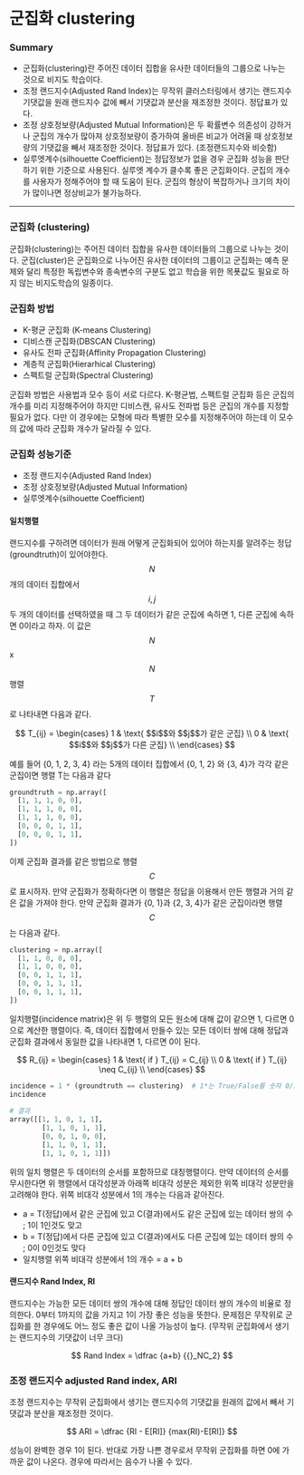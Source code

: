 <script> MathJax.Hub.Queue(["Typeset",MathJax.Hub]); </script>

# 군집화 clustering

### Summary

- 군집화(clustering)란 주어진 데이터 집합을 유사한 데이터들의 그룹으로 나누는 것으로 비지도 학습이다.
- 조정 랜드지수(Adjusted Rand Index)는 무작위 클러스터링에서 생기는 랜드지수 기댓값을 원래 랜드지수 값에 빼서 기댓값과 분산을 재조정한 것이다. 정답표가 있다.
- 조정 상호정보량(Adjusted Mutual Information)은 두 확률변수 의존성이 강하거나 군집의 개수가 많아져 상호정보량이 증가하여 올바른 비교가 어려울 때 상호정보량의 기댓값을 빼서 재조정한 것이다. 정답표가 있다. (조정랜드지수와 비슷함)
- 실루엣계수(silhouette Coefficient)는 정답정보가 없을 경우 군집화 성능을 판단하기 위한 기준으로 사용된다. 실루엣 계수가 클수록 좋은 군집화이다. 군집의 개수를 사용자가 정해주어야 할 때 도움이 된다. 군집의 형상이 복잡하거나 크기의 차이가 많이나면 정상비교가 불가능하다. 
________________________________________

### 군집화 (clustering)

군집화(clustering)는 주어진 데이터 집합을 유사한 데이터들의 그룹으로 나누는 것이다. 군집(cluster)은 군집화으로 나누어진 유사한 데이터의 그룹이고 군집화는 예측 문제와 달리 특정한 독립변수와 종속변수의 구분도 없고 학습을 위한 목푯값도 필요로 하지 않는 비지도학습의 일종이다.

### 군집화 방법

- K-평균 군집화 (K-means Clustering)
- 디비스캔 군집화(DBSCAN Clustering)
- 유사도 전파 군집화(Affinity Propagation Clustering)
- 계층적 군집화(Hierarhical Clustering)
- 스펙트럴 군집화(Spectral Clustering)

군집화 방법은 사용법과 모수 등이 서로 다르다. K-평균법, 스펙트럴 군집화 등은 군집의 개수를 미리 지정해주어야 하지만 디비스캔, 유사도 전파법 등은 군집의 개수를 지정할 필요가 없다. 다만 이 경우에는 모형에 따라 특별한 모수를 지정해주어야 하는데 이 모수의 값에 따라 군집화 개수가 달라질 수 있다. 

### 군집화 성능기준

- 조정 랜드지수(Adjusted Rand Index) 
- 조정 상호정보량(Adjusted Mutual Information)
- 실루엣계수(silhouette Coefficient)

#### 일치행렬

랜드지수를 구하려면 데이터가 원래 어떻게 군집화되어 있어야 하는지를 알려주는 정답(groundtruth)이 있어야한다. $$N$$개의 데이터 집합에서 $$i, j$$ 두 개의 데이터를 선택하였을 때 그 두 데이터가 같은 군집에 속하면 1, 다른 군집에 속하면 0이라고 하자. 이 값은 $$N$$ x $$N$$ 행렬 $$T$$ 로 나타내면 다음과 같다.

$$
T_{ij} = 
\begin{cases} 
1 & \text{ $$i$$와 $$j$$가 같은 군집} \\
0 & \text{ $$i$$와 $$j$$가 다른 군집} \\
\end{cases}
$$

예를 들어 {0, 1, 2, 3, 4} 라는 5개의 데이터 집합에서 {0, 1, 2} 와 {3, 4}가 각각 같은 군집이면 행렬 T는 다음과 같다

~~~python
groundtruth = np.array([
  [1, 1, 1, 0, 0],
  [1, 1, 1, 0, 0],
  [1, 1, 1, 0, 0],
  [0, 0, 0, 1, 1],
  [0, 0, 0, 1, 1],
])
~~~

이제 군집화 결과를 같은 방법으로 행렬 $$C$$로 표시하자. 만약 군집화가 정확하다면 이 행렬은 정답을 이용해서 만든 행렬과 거의 같은 값을 가져야 한다. 만약 군집화 결과가 {0, 1}과 {2, 3, 4}가 같은 군집이라면 행렬 $$C$$ 는 다음과 같다.

~~~python
clustering = np.array([
  [1, 1, 0, 0, 0],
  [1, 1, 0, 0, 0],
  [0, 0, 1, 1, 1],
  [0, 0, 1, 1, 1],
  [0, 0, 1, 1, 1],
])
~~~

일치행렬(incidence matrix)은 위 두 행렬의 모든 원소에 대해 값이 같으면 1, 다르면 0으로 계산한 행렬이다. 즉, 데이터 집합에서 만들수 있는 모든 데이터 쌍에 대해 정답과 군집화 결과에서 동일한 값을 나타내면 1, 다르면 0이 된다.

$$
R_{ij} = 
\begin{cases} 
1 & \text{ if } T_{ij} = C_{ij} \\
0 & \text{ if } T_{ij} \neq C_{ij} \\
\end{cases}
$$

~~~python
incidence = 1 * (groundtruth == clustering)  # 1*는 True/False를 숫자 0/1로 바꾸기 위한 계산 
incidence
  
# 결과
array([[1, 1, 0, 1, 1],
        [1, 1, 0, 1, 1],
        [0, 0, 1, 0, 0],
        [1, 1, 0, 1, 1],
        [1, 1, 0, 1, 1]])
~~~

위의 일치 행렬은 두 데이터의 순서를 포함하므로 대칭행렬이다. 만약 데이터의 순서를 무시한다면 위 행렬에서 대각성분과 아래쪽 비대각 성분은 제외한 위쪽 비대각 성분만을 고려해야 한다. 위쪽 비대각 성분에서 1의 개수는 다음과 같아진다. 
- a = T(정답)에서 같은 군집에 있고 C(결과)에서도 같은 군집에 있는 데이터 쌍의 수 ; 1이 1인것도 맞고
- b = T(정답)에서 다른 군집에 있고 C(결과)에서도 다른 군집에 있는 데이터 쌍의 수 ; 0이 0인것도 맞다
- 일치행렬 위쪽 비대각 성분에서 1의 개수 = a + b

#### 랜드지수 Rand Index, RI

랜드지수는 가능한 모든 데이터 쌍의 개수에 대해 정답인 데이터 쌍의 개수의 비율로 정의한다. 0부터 1까지의 값을 가지고 1이 가장 좋은 성능을 뜻한다. 문제점은 무작위로 군집화를 한 경우에도 어느 정도 좋은 값이 나올 가능성이 높다. (무작위 군집화에서 생기는 랜드지수의 기댓값이 너무 크다)

$$
Rand Index = \dfrac {a+b} {{}_NC_2}
$$

### 조정 랜드지수 adjusted Rand index, ARI

조정 랜드지수는 무작위 군집화에서 생기는 랜드지수의 기댓값을 원래의 값에서 빼서 기댓값과 분산을 재조정한 것이다. 

$$
ARI = \dfrac {RI - E[RI]} {max(RI)-E[RI]}
$$

성능이 완벽한 경우 1이 된다. 반대로 가장 나쁜 경우로서 무작위 군집화를 하면 0에 가까운 값이 나온다. 경우에 따라서는 음수가 나올 수 있다. 

